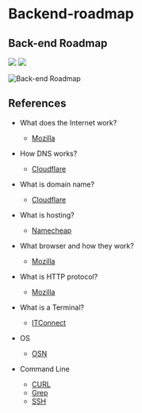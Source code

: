 # Backend-roadmap

## Back-end Roadmap 

[![](https://img.shields.io/badge/-Download%20PDF%20-0a0a0a.svg?style=flat&colorA=0a0a0a)](https://gum.co/backend-roadmap) [![](https://img.shields.io/badge/-Shareable%20Link%20-0a0a0a.svg?style=flat&colorA=0a0a0a)](https://roadmap.sh/backend)

![Back-end Roadmap](https://github.com/phanhuyanh/developer-roadmap/blob/master/img/backend.png?year-2021-2)

## References

- What does the Internet work?
  - [Mozilla](https://developer.mozilla.org/en-US/docs/Learn/Common_questions/How_does_the_Internet_work)
  
- How DNS works?
  - [Cloudflare](https://www.cloudflare.com/learning/dns/what-is-dns/)
  
- What is domain name?
  - [Cloudflare](https://www.cloudflare.com/learning/dns/glossary/what-is-a-domain-name/)

- What is hosting?
  - [Namecheap](https://www.namecheap.com/hosting/what-is-web-hosting-definition/)

- What browser and how they work?
  - [Mozilla](https://www.mozilla.org/en-US/firefox/browsers/what-is-a-browser/)

- What is HTTP protocol?
  - [Mozilla](https://developer.mozilla.org/en-US/docs/Web/HTTP/Overview)

- What is a Terminal?
  - [ITConnect](https://itconnect.uw.edu/learn/workshops/online-tutorials/web-publishing/what-is-a-terminal/)

- OS
  - [OSN](https://applied-programming.github.io/Operating-Systems-Notes/)

- Command Line
  - [CURL](https://www.geeksforgeeks.org/curl-command-in-linux-with-examples/)
  - [Grep](https://phoenixnap.com/kb/grep-command-linux-unix-examples)
  - [SSH](https://phoenixnap.com/kb/ssh-to-connect-to-remote-server-linux-or-windows)
